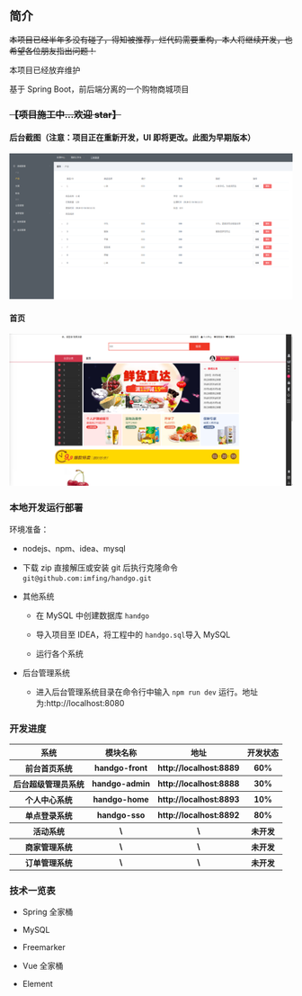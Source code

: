 ## 简介

~~本项目已经半年多没有碰了，得知被推荐，烂代码需要重构，本人将继续开发，也希望各位朋友指出问题！~~

本项目已经放弃维护

基于 Spring Boot，前后端分离的一个购物商城项目

### ~~【项目施工中...欢迎 star】~~

#### 后台截图（注意：项目正在重新开发，UI 即将更改。此图为早期版本）

<div style="align: center">
<img src="./project/admin0.png"/>
</div>

#### 首页

<div style="align: center">
<img src="./project/front.png"/>
</div>

### 本地开发运行部署

环境准备：

* nodejs、npm、idea、mysql

* 下载 zip 直接解压或安装 git 后执行克隆命令 `git@github.com:imfing/handgo.git`

* 其他系统

    * 在 MySQL 中创建数据库 `handgo`

    * 导入项目至 IDEA，将工程中的 `handgo.sql`导入 MySQL

    * 运行各个系统

* 后台管理系统

    * 进入后台管理系统目录在命令行中输入 `npm run dev` 运行。地址为:http://localhost:8080

### 开发进度

<table>
        <tr>
            <th>系统</th>
            <th>模块名称</th>
            <th>地址</th>
            <th>开发状态</th>
        </tr>
        <tr>
            <th>前台首页系统</th>
            <th>handgo-front</th>
            <th>http://localhost:8889</th>
            <th>60%</th>
        </tr>
        <tr>
            <th>后台超级管理员系统</th>
            <th>handgo-admin</th>
            <th>http://localhost:8888</th>
            <th>30%</th>
        </tr>
        <tr>
            <th>个人中心系统</th>
            <th>handgo-home</th>
            <th>http://localhost:8893</th>
            <th>10%</th>
        </tr>
        <tr>
            <th>单点登录系统</th>
            <th>handgo-sso</th>
            <th>http://localhost:8892</th>
            <th>80%</th>
        </tr>
        <tr>
            <th>活动系统</th>
            <th>\</th>
            <th>\</th>
            <th>未开发</th>
        </tr>
        <tr>
            <th>商家管理系统</th>
            <th>\</th>
            <th>\</th>
            <th>未开发</th>
        </tr>
        <tr>
            <th>订单管理系统</th>
            <th>\</th>
            <th>\</th>
            <th>未开发</th>
        </tr>
    </table>

### 技术一览表

* Spring 全家桶

* MySQL

* Freemarker

* Vue 全家桶

* Element
